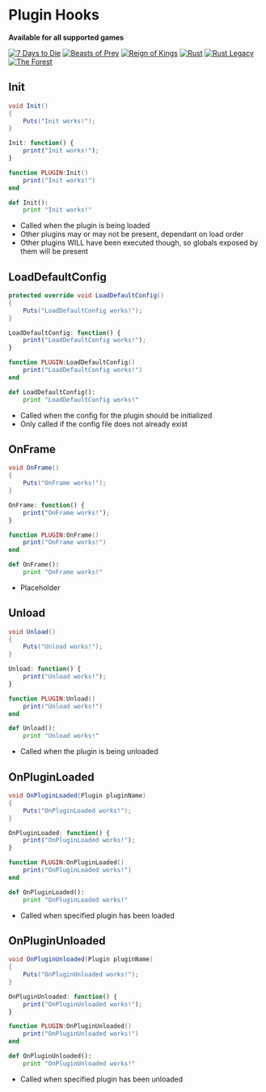 # Plugin Hooks

**Available for all supported games**

[![7 Days to Die](7-days-to-die/favicon-32x32.png)](/7-days-to-die/)
[![Beasts of Prey](beasts-of-prey/favicon-32x32.png)](/beasts-of-prey/)
[![Reign of Kings](reign-of-kings/favicon-32x32.png)](/reign-of-kings/)
[![Rust](rust/favicon-32x32.png)](/rust/)
[![Rust Legacy](rust-legacy/favicon-32x32.png)](/rust-legacy/)
[![The Forest](the-forest/favicon-32x32.png)](/the-forest/)

## Init

``` csharp
void Init()
{
    Puts("Init works!");
}
```

``` javascript
Init: function() {
    print("Init works!");
}
```

``` lua
function PLUGIN:Init()
    print("Init works!")
end
```

``` python
def Init():
    print "Init works!"
```

 * Called when the plugin is being loaded
 * Other plugins may or may not be present, dependant on load order
 * Other plugins WILL have been executed though, so globals exposed by them will be present

## LoadDefaultConfig

``` csharp
protected override void LoadDefaultConfig()
{
    Puts("LoadDefaultConfig works!");
}
```

``` javascript
LoadDefaultConfig: function() {
    print("LoadDefaultConfig works!");
}
```

``` lua
function PLUGIN:LoadDefaultConfig()
    print("LoadDefaultConfig works!")
end
```

``` python
def LoadDefaultConfig():
    print "LoadDefaultConfig works!"
```

 * Called when the config for the plugin should be initialized
 * Only called if the config file does not already exist

## OnFrame

``` csharp
void OnFrame()
{
    Puts("OnFrame works!");
}
```

``` javascript
OnFrame: function() {
    print("OnFrame works!");
}
```

``` lua
function PLUGIN:OnFrame()
    print("OnFrame works!")
end
```

``` python
def OnFrame():
    print "OnFrame works!"
```

 * Placeholder

## Unload

``` csharp
void Unload()
{
    Puts("Unload works!");
}
```

``` javascript
Unload: function() {
    print("Unload works!");
}
```

``` lua
function PLUGIN:Unload()
    print("Unload works!")
end
```

``` python
def Unload():
    print "Unload works!"
```

 * Called when the plugin is being unloaded

## OnPluginLoaded

``` csharp
void OnPluginLoaded(Plugin pluginName)
{
    Puts("OnPluginLoaded works!");
}
```

``` javascript
OnPluginLoaded: function() {
    print("OnPluginLoaded works!");
}
```

``` lua
function PLUGIN:OnPluginLoaded()
    print("OnPluginLoaded works!")
end
```

``` python
def OnPluginLoaded():
    print "OnPluginLoaded works!"
```

 * Called when specified plugin has been loaded

## OnPluginUnloaded

``` csharp
void OnPluginUnloaded(Plugin pluginName)
{
    Puts("OnPluginUnloaded works!");
}
```

``` javascript
OnPluginUnloaded: function() {
    print("OnPluginUnloaded works!");
}
```

``` lua
function PLUGIN:OnPluginUnloaded()
    print("OnPluginUnloaded works!")
end
```

``` python
def OnPluginUnloaded():
    print "OnPluginUnloaded works!"
```

 * Called when specified plugin has been unloaded
